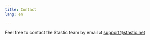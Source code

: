 ```yaml
---
title: Contact
lang: en

---
```

Feel free to contact the Stastic team by email at support@stastic.net
